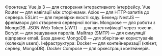 Фронтенд:
Vue.js 3 — для створення інтерактивного інтерфейсу.
Vue Router — для навігації між сторінками.
Axios — для HTTP-запитів до сервера.
ESLint — для перевірки якості коду.
Бекенд:
NestJS — фреймворк для створення серверної логіки.
Mongoose — для роботи з MongoDB.
JSON Web Token (JWT) — для автентифікації через токени.
Bcrypt — для хешування паролів.
Mailtrap (SMTP) — для симуляції відправки email.
База даних:
MongoDB — для зберігання користувачів (колекція users).
Інфраструктура:
Docker — для контейнеризації (клієнт, сервер, MongoDB).
Docker Compose — для оркестрації контейнерів.
